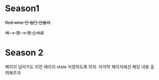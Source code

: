 # Season1

~~Red wine 만 일단 만들자~~

~~색 -> 향 -> 맛 순서로~~

# Season 2

페이지 넘어가도 이전 페이지 state 저장하도록 하자.
마지막 페이지에선 해당 내용 출력해주자
